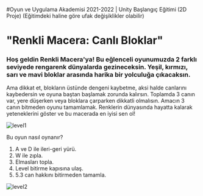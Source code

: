 #Oyun ve Uygulama Akademisi 2021-2022 | Unity Başlangıç Eğitimi (2D Proje)
(Eğitimdeki haline göre ufak değişiklikler olabilir)


# "Renkli Macera: Canlı Bloklar"

###  Hoş geldin Renkli Macera'ya! Bu eğlenceli oyunumuzda 2 farklı seviyede rengarenk dünyalarda gezineceksin. Yeşil, kırmızı, sarı ve mavi bloklar arasında harika bir yolculuğa çıkacaksın. 
Ama dikkat et, blokların üstünde dengeni kaybetme, aksi halde canlarını kaybedersin ve oyuna baştan başlamak zorunda kalırsın. Toplamda 3 canın var, yere düşerken veya bloklara çarparken dikkatli olmalısın. 
Amacın 3 canın bitmeden oyunu tamamlamak. Renklerin dünyasında hayatta kalarak yeteneklerini göster ve bu macerada en iyisi sen ol!

![level1](https://github.com/aygizemay/GoogleOyunVeUygulamaAkademisi-2D-2/assets/132147429/6c077ea5-8463-4fbd-b7c1-33feb360e643)

Bu oyun nasıl oynanır?
1.	A ve D ile ileri-geri yürü.
2.   W ile zıpla.
3.	Elmasları topla.
4.	Level bitirme kapısına ulaş.
5.	5.3 can hakkını bitirmeden tamamla.
   
![level2](https://github.com/aygizemay/GoogleOyunVeUygulamaAkademisi-2D-2/assets/132147429/608361ae-070a-4c8e-8829-2d8c07676b47)




